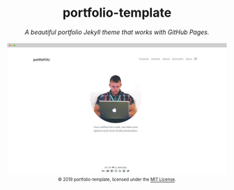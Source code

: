<div align="center">
    <h1>portfolio-template</h1>
    <i>A beautiful portfolio Jekyll theme that works with GitHub Pages.</i>
    <br><br>
    <img src="screenshot.gif">
    <sub><sup>© 2019 portfolio-template, licensed under the <a href="./LICENSE">MIT License</a>.</sup></sub>
</div>
